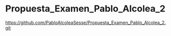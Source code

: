 # Propuesta_Examen_Pablo_Alcolea_2
https://github.com/PabloAlcoleaSesse/Propuesta_Examen_Pablo_Alcolea_2.git
